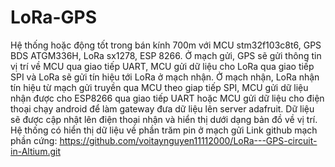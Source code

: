 # LoRa-GPS
Hệ thống hoặc động tốt trong bán kính 700m với MCU stm32f103c8t6, GPS BDS ATGM336H, LoRa sx1278, ESP 8266. Ở mạch gửi, GPS sẽ gửi thông tin vị trí về MCU qua giao tiếp UART, MCU gửi dữ liệu cho LoRa qua giao tiếp SPI và LoRa sẽ gửi tín hiệu tới LoRa ở mạch nhận. Ở mạch nhận, LoRa nhận tín hiệu từ mạch gửi truyền qua MCU theo giap tiếp SPI, MCU gửi dữ liệu nhận được cho ESP8266 qua giao tiếp UART hoặc MCU gửi dữ liệu cho điện thoại chạy android để làm gateway đưa dữ liệu lên server adafruit. Dữ liệu sẽ được cập nhật lên điện thoại nhận và hiển thị dưới dạng bản đồ về vị trí. Hệ thống có hiển thị dữ liệu về phần trăm pin ở mạch gửi
Link github mạch phần cứng: https://github.com/voitaynguyen11112000/LoRa---GPS-circuit-in-Altium.git
